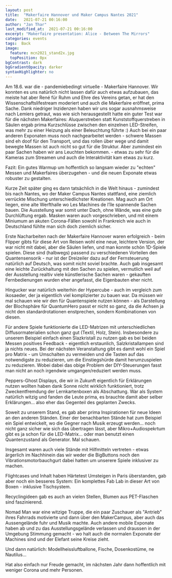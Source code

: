 ```yaml
---
layout: post
title:  "Makerfaire Hannover und Maker Campus Nantes 2021"
date:   2021-07-21 00:16:00
author: "Jan Thar"
last_modified_at:  2021-07-21 00:16:00
excerpt: "Makerfaire presentation: Alice - Between The Mirrors"
categories: events
tags:  Back
image:
  feature: mcn2021_stand2x.jpg
  topPosition: 0px
bgContrast: dark
bgGradientOpacity: darker
syntaxHighlighter: no
---
```

Am 18.6. war die - pandemiebedingt virtuelle - Makerfaire Hannover. 
Wir konnten es uns natürlich nicht lassen dafür auch etwas aufzubauen, das meiste hat aber René für Ruhm und Ehre des Vereins getan, er hat den Wissenschaftslifestream moderiert und auch die Makerfaire eröffnet, prima Sache.
Dank niedriger Inzidenzen haben wir uns sogar ausnahmsweise nach Lemiers getraut, was wie sich herausgestellt hatte ein guter Test war für die nächsten Makerfaires:
Aluquerstreben statt Kunststoffquerstreben in Säulen ergab prima Kurzschlüsse zwischen den einzelnen LED-Streifen, was mehr zu einer Heizung als einer Beleuchtung führte :)
Auch bei ein paar anderen Exponaten muss noch nachgearbeitet werden - schwere Massen sind eh doof für den Transport, und das rollen über wege und damit bewegte Massen ist auch nicht so gut für die Struktur.
Aber zumindest ein paar Sachen haben wir ans Leuchten bekommen. - etwas zu sehr für die Kameras zum Streamen und auch die Interaktivität kam etwas zu kurz.

Fazit: Ein gutes Warmup um hoffentlich so langsam wieder zu "echten" Messen und Makerfaires überzugehen - und die neuen Exponate etwas robuster zu gestalten.

<div class="img img--fullContainer img--14xLeading" style="background-image: url({{ site.baseurl_posts_img }}mcn2021_ele.jpg);"></div>

Kurze Zeit später ging es dann tatsächlich in die Welt hinaus - zumindest bis nach Nantes, wo der Maker Campus Nantes stattfand, eine ziemlich verrückte Mischung unterschiedlichster Kreationen.
Mag auch am Ort liegen, eine alte Werfthalle wo Les Machines de l’île spannende Sachen bauen.
Die Ausstellung war somit unter Dach, ohne Wände, was eine gute Durchlüftung ergab. Masken waren auch vorgeschrieben, und mit einem Miniumum an akuten Corona-Fällen sowohl in Frankreich wie auch in Deutschland fühlte man sich doch ziemlich sicher.

<div class="img img--fullContainer img--14xLeading" style="background-image: url({{ site.baseurl_posts_img }}mcn2021-fernbedienung.jpg);"></div>

Erste Nacharbeiten nach der Makerfaire Hannover waren erfolgreich - beim Flipper gibts für diese Art von Reisen wohl eine neue, leichtere Version, der war nicht mit dabei, aber die Säulen liefen, und man konnte schön 1D-Spiele spielen.
Diese sind (halbwegs) passend zu verschiedenen Vorteilen den Quantensensorik - nur ist der Dreizeiler dazu auf der Fernsteuerung natürlich auf Deutsch, was somit nicht soviel brachte.
Auch gab insgesamt eine leichte Zurückhaltung mit den Sachen zu spielen, vermutlich weil auf der Ausstellung realtiv viele künstlerische Sachen waren - gekauften Fernbedienungen wurden eher angefasst, die Eigenbauten eher nicht.

<div class="img img--fullContainer img--14xLeading" style="background-image: url({{ site.baseurl_posts_img }}mcn2021_stand.jpg);"></div>

Hingucker war natürlich weiterhin der Hypercube - auch im vergleich zum ikosaeder, der ja eigentlich viel komplizierter zu bauen war. 
Da müssen wir mal schauen wie wir den für Quantenspiele nutzen können - als Darstellung der Blochsphäre für QuantumHero passt er nicht so ganz, da die Achsen ja nicht den standardrotationen enstprechen, sondern Kombinationen von diesen.

Für andere Spiele funktionierte die LED-Matrizen mit unterschiedlichen Diffusormaterialien schon ganz gut (Textil, Holz, Stein).
Insbesondere zu unserem Beispiel einfach einen Slazkristall zu nutzen gab es bei beiden Messen positives Feedback - eigentlich erstaunlich, Salzkristallampen sind ja nichts neues.
Bei der nächsten Veranstaltung gibt es damit wohl ein Spiel pro Matrix - um Umschalten zu vermeiden und die Tasten auf das notwendigste zu reduzieren, um die Einstiegshürde damit herumzuspielen zu reduzieren.
Wobei dabei das obige Problem der DIY-Steuerungen fasst man nicht an noch irgendwie umgangen/reduziert werden muss.

<div class="img img--fullContainer img--14xLeading" style="background-image: url({{ site.baseurl_posts_img }}mcn2021_pg.jpg);"></div>

Peppers-Ghost Displays, die wir in Zukunft eigentlich für Erklärungen nutzen wollten haben dank Sonne nicht wirklich funktioniert, trotz Zweckentfremdung der Lernkartenboxen als Abschattung.
War als System natürlich witzig und fanden die Leute prima, es brauchte damit aber selber Erklärungen... also eher das Gegenteil des geplanten Zwecks.

Soweit zu unserem Stand, es gab aber prima Inspirationen für neue Ideen an den anderen Ständen.
Einer der benachbarten Stände hat zum Beispiel ein Spiel entwickelt, wo die Gegner nach Musik erzeugt werden... noch nicht ganz sicher wie sich das übertragen lässt, aber Mikro+Audiospekrtum gibt es ja schon für die LED-Matrix... oder man benutzt einen Quantenzustand als Generator. Mal schauen.

<div class="img img--fullContainer img--14xLeading" style="background-image: url({{ site.baseurl_posts_img }}mcn2021_hilf1.jpg);"></div>
<div class="img img--fullContainer img--14xLeading" style="background-image: url({{ site.baseurl_posts_img }}mcn2021_hilf2.jpg);"></div>
<div class="img img--fullContainer img--14xLeading" style="background-image: url({{ site.baseurl_posts_img }}mcn2021_hilf3.jpg);"></div>

Insgesamt waren auch viele Stände mit Hilfmitteln vertreten - etwas ärgerlich im Nachhinein das wir weder die BigButtons noch den Vibrationsmotorbauchgurt dabei hatten um unserere Spiele inklusiver zu machen.

<div class="img img--fullContainer img--14xLeading" style="background-image: url({{ site.baseurl_posts_img }}mcn2021_lab.jpg);"></div>

Flightcases und Inhalt haben Härtetest Umsteigen in Paris überstanden, gab aber noch ein besseres System: Ein komplettes Fab Lab in dieser Art von Boxen - inklusive Tischsystem.

<div class="img img--fullContainer img--14xLeading" style="background-image: url({{ site.baseurl_posts_img }}mcn2021_Flower.jpg);"></div>

Recyclingideen gab es auch an vielen Stellen, Blumen aus PET-Flaschen sind faszinierend.

<div class="img img--fullContainer img--14xLeading" style="background-image: url({{ site.baseurl_posts_img }}mcn2021_rad.jpg);"></div>

Nomad Man war eine witzige Truppe, die ein paar Zuschauer als "Antrieb" ihres Fahrrads motivierte und dann über den MakerCampus, aber auch das Aussengelände fuhr und Musik machte.
Auch andere mobile Exponate haben ab und zu das Ausstellungsgelände verlassen und draussen in der Umgebung Stimmung gemacht - wo halt auch die normalen Exponate der Machines sind und der Elefant seine Kreise zieht.

<div class="img img--fullContainer img--14xLeading" style="background-image: url({{ site.baseurl_posts_img }}mcn2021_ballon.jpg);"></div>
<div class="img img--fullContainer img--14xLeading" style="background-image: url({{ site.baseurl_posts_img }}mcn2021_box.jpg);"></div>

Und dann natürlich: Modellheissluftballone, Fische, Dosenkostüme, ne Nautilus... 

Hat also einfach nur Freude gemacht, im nächsten Jahr dann hoffentlich mit weniger Corona und mehr Personen.

